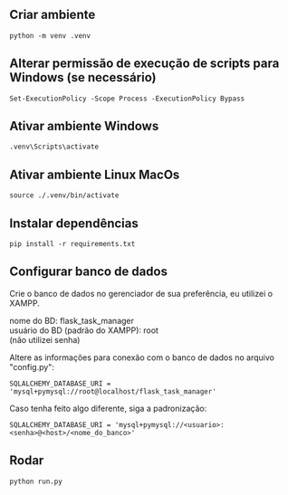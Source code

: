 
## Criar ambiente 
`python -m venv .venv`

## Alterar permissão de execução de scripts para Windows (se necessário)
`Set-ExecutionPolicy -Scope Process -ExecutionPolicy Bypass`

## Ativar ambiente Windows
`.venv\Scripts\activate`

## Ativar ambiente Linux MacOs
`source ./.venv/bin/activate`

## Instalar dependências
`pip install -r requirements.txt`

## Configurar banco de dados
Crie o banco de dados no gerenciador de sua preferência, eu utilizei o XAMPP.

nome do BD: flask_task_manager <br>
usuário do BD (padrão do XAMPP): root <br>
(não utilizei senha) <br>

Altere as informações para conexão com o banco de dados no arquivo "config.py":

`SQLALCHEMY_DATABASE_URI = 'mysql+pymysql://root@localhost/flask_task_manager'`


Caso tenha feito algo diferente, siga a padronização:

`SQLALCHEMY_DATABASE_URI = 'mysql+pymysql://<usuario>:<senha>@<host>/<nome_do_banco>'`

## Rodar
`python run.py`
 
